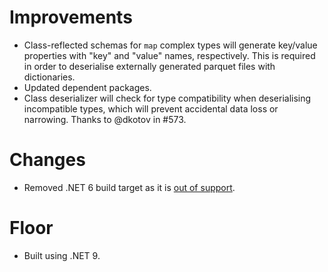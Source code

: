 # Improvements

- Class-reflected schemas for `map` complex types will generate key/value properties with "key" and "value" names, respectively. This is required in order to deserialise externally generated parquet files with dictionaries.
- Updated dependent packages.
- Class deserializer will check for type compatibility when deserialising incompatible types, which will prevent accidental data loss or narrowing. Thanks to @dkotov in #573.

# Changes

- Removed .NET 6 build target as it is [out of support](https://devblogs.microsoft.com/dotnet/dotnet-6-end-of-support/).

# Floor

- Built using .NET 9.
